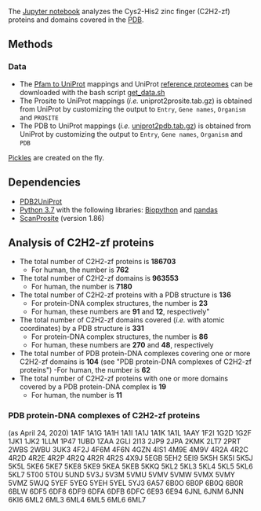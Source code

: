 The [Jupyter notebook](https://github.com/oriolfornes/C2H2-zf/blob/master/C2H2-zf.ipynb) analyzes the Cys2-His2 zinc finger (C2H2-zf) proteins and domains covered in the [PDB](https://www.rcsb.org/).

## Methods

### Data
- The [Pfam to UniProt](ftp://ftp.ebi.ac.uk/pub/databases/Pfam/current_release/Pfam-A.regions.uniprot.tsv.gz) mappings and UniProt [reference proteomes](ftp://ftp.uniprot.org/pub/databases/uniprot/current_release/knowledgebase/reference_proteomes/Reference_Proteomes_2020_01.tar.gz) can be downloaded with the bash script [get_data.sh](./data/get_data.sh)
- The Prosite to UniProt mappings (*i.e.* uniprot2prosite.tab.gz) is obtained from UniProt by customizing the output to `Entry`, `Gene names`, `Organism` and `PROSITE`
- The PDB to UniProt mappings (*i.e.* [uniprot2pdb.tab.gz](https://github.com/oriolfornes/C2H2-zf/blob/master/data/uniprot2pdb.tab.gz)) is obtained from UniProt by customizing the output to `Entry`, `Gene names`, `Organism` and `PDB`

[Pickles](https://github.com/oriolfornes/C2H2-zf/tree/master/pkl) are created on the fly.

## Dependencies
- [PDB2UniProt](https://github.com/mgalardini/pdb2uniprot)
- [Python 3.7](https://www.python.org/download/releases/3.7/) with the following libraries: [Biopython](http://biopython.org) and [pandas](https://pandas.pydata.org/)
- [ScanProsite](ftp://ftp.expasy.org/databases/prosite/ps_scan/) (version 1.86)

## Analysis of C2H2-zf proteins
- The total number of C2H2-zf proteins is **186703**
  - For human, the number is **762**
- The total number of C2H2-zf domains is **963553**
  - For human, the number is **7180**
- The total number of C2H2-zf proteins with a PDB structure is **136**
  - For protein-DNA complex structures, the number is **23**
  - For human, these numbers are **91** and **12**, respectively"
- The total number of C2H2-zf domains covered (*i.e.* with atomic coordinates) by a PDB structure is **331**
  - For protein-DNA complex structures, the number is **86**
  - For human, these numbers are **270** and **48**, respectively
- The total number of PDB protein-DNA complexes covering one or more C2H2-zf domains is **104** (see "PDB protein-DNA complexes of C2H2-zf proteins")
  -For human, the number is **62**
- The total number of C2H2-zf proteins with one or more domains covered by a PDB protein-DNA complex is **19**
  - For human, the number is **11**

### PDB protein-DNA complexes of C2H2-zf proteins
(as April 24, 2020)
1A1F
1A1G
1A1H
1A1I
1A1J
1A1K
1A1L
1AAY
1F2I
1G2D
1G2F
1JK1
1JK2
1LLM
1P47
1UBD
1ZAA
2GLI
2I13
2JP9
2JPA
2KMK
2LT7
2PRT
2WBS
2WBU
3UK3
4F2J
4F6M
4F6N
4GZN
4IS1
4M9E
4M9V
4R2A
4R2C
4R2D
4R2E
4R2P
4R2Q
4R2R
4R2S
4X9J
5EGB
5EH2
5EI9
5K5H
5K5I
5K5J
5K5L
5KE6
5KE7
5KE8
5KE9
5KEA
5KEB
5KKQ
5KL2
5KL3
5KL4
5KL5
5KL6
5KL7
5T00
5T0U
5UND
5V3J
5V3M
5VMU
5VMV
5VMW
5VMX
5VMY
5VMZ
5WJQ
5YEF
5YEG
5YEH
5YEL
5YJ3
6A57
6B0O
6B0P
6B0Q
6B0R
6BLW
6DF5
6DF8
6DF9
6DFA
6DFB
6DFC
6E93
6E94
6JNL
6JNM
6JNN
6KI6
6ML2
6ML3
6ML4
6ML5
6ML6
6ML7

